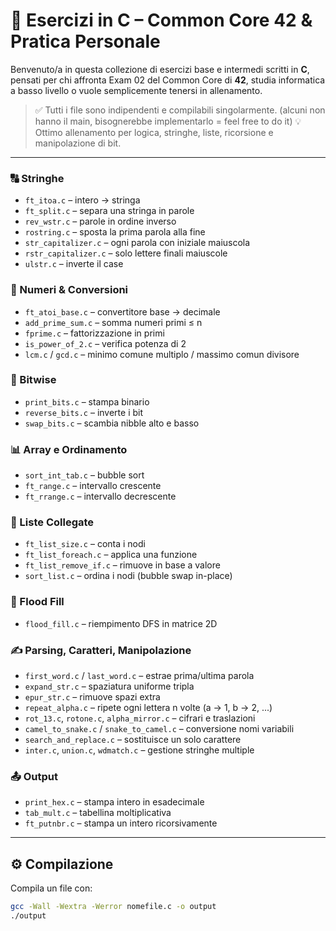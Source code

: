 # 🌊 Esercizi in C – Common Core 42 & Pratica Personale

Benvenuto/a in questa collezione di esercizi base e intermedi scritti in **C**, pensati per chi affronta Exam 02 del Common Core di **42**, studia informatica a basso livello o vuole semplicemente tenersi in allenamento.

> ✅ Tutti i file sono indipendenti e compilabili singolarmente. (alcuni non hanno il main, bisognerebbe implementarlo = feel free to do it)
> 💡 Ottimo allenamento per logica, stringhe, liste, ricorsione e manipolazione di bit.

---

### 🔠 Stringhe
- `ft_itoa.c` – intero → stringa
- `ft_split.c` – separa una stringa in parole
- `rev_wstr.c` – parole in ordine inverso
- `rostring.c` – sposta la prima parola alla fine
- `str_capitalizer.c` – ogni parola con iniziale maiuscola
- `rstr_capitalizer.c` – solo lettere finali maiuscole
- `ulstr.c` – inverte il case

### 🧮 Numeri & Conversioni
- `ft_atoi_base.c` – convertitore base → decimale
- `add_prime_sum.c` – somma numeri primi ≤ n
- `fprime.c` – fattorizzazione in primi
- `is_power_of_2.c` – verifica potenza di 2
- `lcm.c` / `gcd.c` – minimo comune multiplo / massimo comun divisore

### 🧠 Bitwise
- `print_bits.c` – stampa binario
- `reverse_bits.c` – inverte i bit
- `swap_bits.c` – scambia nibble alto e basso

### 📊 Array e Ordinamento
- `sort_int_tab.c` – bubble sort
- `ft_range.c` – intervallo crescente
- `ft_rrange.c` – intervallo decrescente

### 🔗 Liste Collegate
- `ft_list_size.c` – conta i nodi
- `ft_list_foreach.c` – applica una funzione
- `ft_list_remove_if.c` – rimuove in base a valore
- `sort_list.c` – ordina i nodi (bubble swap in-place)

### 🧩 Flood Fill
- `flood_fill.c` – riempimento DFS in matrice 2D

### ✍️ Parsing, Caratteri, Manipolazione
- `first_word.c` / `last_word.c` – estrae prima/ultima parola
- `expand_str.c` – spaziatura uniforme tripla
- `epur_str.c` – rimuove spazi extra
- `repeat_alpha.c` – ripete ogni lettera n volte (a → 1, b → 2, ...)
- `rot_13.c`, `rotone.c`, `alpha_mirror.c` – cifrari e traslazioni
- `camel_to_snake.c` / `snake_to_camel.c` – conversione nomi variabili
- `search_and_replace.c` – sostituisce un solo carattere
- `inter.c`, `union.c`, `wdmatch.c` – gestione stringhe multiple

### 📤 Output
- `print_hex.c` – stampa intero in esadecimale
- `tab_mult.c` – tabellina moltiplicativa
- `ft_putnbr.c` – stampa un intero ricorsivamente

---

## ⚙️ Compilazione

Compila un file con:

```bash
gcc -Wall -Wextra -Werror nomefile.c -o output
./output
